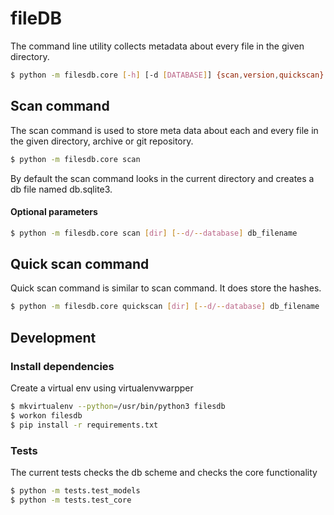 # fileDB

The command line utility collects metadata about every file in the given 
directory.

```bash
$ python -m filesdb.core [-h] [-d [DATABASE]] {scan,version,quickscan} [root_dir]
```

## Scan command

The scan command is used to store meta data about each and every file in the 
given directory, archive or git repository.

```bash
$ python -m filesdb.core scan
```

By default the scan command looks in the current directory and creates a db file
 named db.sqlite3.
 
#### Optional parameters

```bash
$ python -m filesdb.core scan [dir] [--d/--database] db_filename
```

## Quick scan command

Quick scan command is similar to scan command. It does store the hashes.

```bash
$ python -m filesdb.core quickscan [dir] [--d/--database] db_filename
```

## Development

### Install dependencies

Create a virtual env using virtualenvwarpper
```bash
$ mkvirtualenv --python=/usr/bin/python3 filesdb
$ workon filesdb
$ pip install -r requirements.txt 
```

### Tests

The current tests checks the db scheme and checks the core functionality

```bash
$ python -m tests.test_models
$ python -m tests.test_core
```
